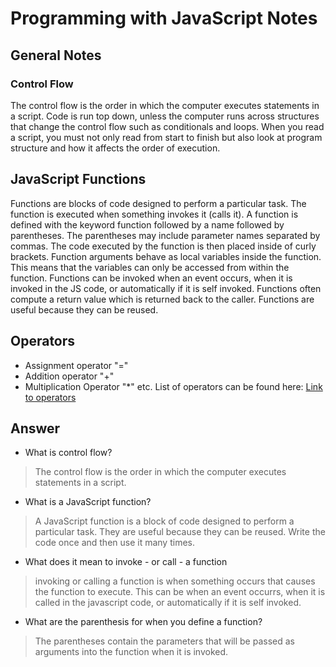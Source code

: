 # Programming with JavaScript Notes

## General Notes

### Control Flow

The control flow is the order in which the computer executes statements in a script.  Code is run top down, unless the computer runs across structures that change the control flow such as conditionals and loops.  When you read a script, you must not only read from start to finish but also look at program structure and how it affects the order of execution.

## JavaScript Functions

Functions are blocks of code designed to perform a particular task.   The function is executed when something invokes it (calls it).  A function is defined with the keyword function followed by a name followed by parentheses.  The parentheses may include parameter names separated by commas.  The code executed by the function is then placed inside of curly brackets.  Function arguments behave as local variables inside the function.  This means that the variables can only be accessed from within the function.  Functions can be invoked when an event occurs, when it is invoked in the JS code, or automatically if it is self invoked.  Functions often compute a return value which is returned back to the caller.  Functions are useful because they can be reused.

## Operators

- Assignment operator "="
- Addition operator "+"
- Multiplication Operator "*"
etc.  List of operators can be found here: [Link to operators](https://www.w3schools.com/js/js_operators.asp)

## Answer

- What is control flow?

> The control flow is the order in which the computer executes statements in a script.

- What is a JavaScript function?

> A JavaScript function is a block of code designed to perform a particular task.  They are useful because they can be reused.  Write the code once and then use it many times.

- What does it mean to invoke - or call - a function

> invoking or calling a function is when something occurs that causes the function to execute.  This can be when an event occurrs, when it is called in the javascript code, or automatically if it is self invoked.

- What are the parenthesis for when you define a function?

> The parentheses contain the parameters that will be passed as arguments into the function when it is invoked.
